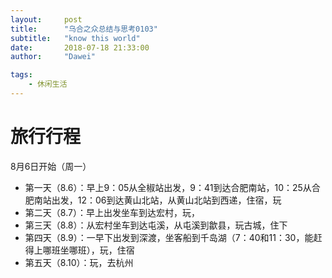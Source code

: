 ```yaml
---
layout:     post
title:      "乌合之众总结与思考0103"
subtitle:   "know this world"
date:       2018-07-18 21:33:00
author:     "Dawei"

tags:
    - 休闲生活
---
```

# 旅行行程
8月6日开始（周一）
- 第一天（8.6）：早上9：05从全椒站出发，9：41到达合肥南站，10：25从合肥南站出发，12：06到达黄山北站，从黄山北站到西递，住宿，玩
- 第二天（8.7）：早上出发坐车到达宏村，玩，
- 第三天（8.8）：从宏村坐车到达屯溪，从屯溪到歙县，玩古城，住下
- 第四天（8.9）：一早下出发到深渡，坐客船到千岛湖（7：40和11：30，能赶得上哪班坐哪班），玩，住宿
- 第五天（8.10）：玩，去杭州